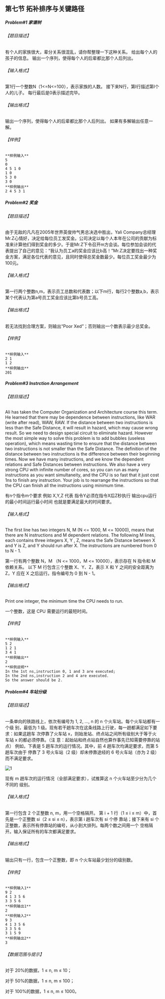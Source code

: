 ## 第七节 拓补排序与关键路径

##### *Problem#1*  家谱树

###### 【题目描述】

有个人的家族很大，辈分关系很混乱，请你帮整理一下这种关系。 给出每个人的孩子的信息。 输出一个序列，使得每个人的后辈都比那个人后列出。

###### 【输入格式】

第1行一个整数N（1<=N<=100），表示家族的人数。 接下来N行，第I行描述第I个人的儿子。 每行最后是0表示描述完毕。

###### 【输出格式】

输出一个序列，使得每个人的后辈都比那个人后列出。 如果有多解输出任意一解。

###### 【样例】

```
**样例输入**
5
0
4 5 1 0
1 0
5 3 0
3 0
**样例输出**
2 4 5 3 1
```

##### *Problem#2*  奖金

###### 【题目描述】

由于无敌的凡凡在2005年世界英俊帅气男总决选中胜出，Yali  Company总经理Mr.Z心情好，决定给每位员工发奖金。公司决定以每个人本年在公司的贡献为标准来计算他们得到奖金的多少。于是Mr.Z下令召开m方会谈。每位参加会谈的代表提出了自己的意见：“我认为员工a的奖金应该比b高！”Mr.Z决定要找出一种奖金方案，满足各位代表的意见，且同时使得总奖金数最少。每位员工奖金最少为100元。

###### 【输入格式】

第一行两个整数n,m，表示员工总数和代表数；以下m行，每行2个整数a,b，表示某个代表认为第a号员工奖金应该比第b号员工高。

###### 【输出格式】

若无法找到合理方案，则输出“Poor Xed”；否则输出一个数表示最少总奖金。

###### 【样例】

```
**样例输入**
2 1
1 2
**样例输出**
201
```

##### *Problem#3* Instrction Arrangement              

###### 【题目描述】

Ali has taken the Computer Organization and Architecture course this  term. He learned that there may be dependence between instructions, like WAR (write after read), WAW, RAW. If the distance between two instructions is less than the Safe Distance, it will result in hazard, which may cause wrong result. So we need to  design special circuit to eliminate hazard. However the most simple way  to solve this problem is to add bubbles (useless operation), which means wasting time to ensure that the distance between two instructions is  not smaller than the Safe Distance. The definition of the distance between two instructions is the  difference between their beginning times. Now we have many instructions, and we know the dependent relations and  Safe Distances between instructions. We also have a very strong CPU with infinite number of cores, so you can run as many instructions as you  want simultaneity, and the CPU is so fast that it just cost 1ns to  finish any instruction. Your job is to rearrange the instructions so that the CPU can finish all the instructions using minimum time. 

有n个指令m个要求 例如 X,Y,Z 代表 指令Y必须在指令X后Z秒执行 输出cpu运行的最小时间运行最小时间 也就是要满足最大的时间要求。

###### 【输入格式】

The first line has two integers N, M (N <= 1000, M <= 10000),  means that there are N instructions and M dependent relations. The following M lines, each contains three integers X, Y , Z, means the  Safe Distance between X and Y is Z, and Y should run after X. The  instructions are numbered from 0 to N - 1. 

第一行有两个整数 N，M （N <= 1000，M <= 10000），表示存在 N 指令和 M 依赖关系。 以下 M 行包含三个整数 X、Y、Z，表示 X 和 Y 之间的安全距离为 Z，Y 应在 X 之后运行。指令编号为 0 到 N - 1。

###### 【输出格式】

Print one integer, the minimum time the CPU needs to run. 

一个整数，这是 CPU 需要运行的最短时间。

###### 【样例】

```
**样例输入**
5 2
1 2 1
3 4 1
**样例输出**
2
**样例说明**
In the 1st ns,instruction 0, 1 and 3 are executed;
In the 2nd ns,instruction 2 and 4 are executed.
So the answer should be 2.
```

##### *Problem#4* 车站分级

###### 【题目描述】

一条单向的铁路线上，依次有编号为 1, 2, …, n 的 n 个火车站。每个火车站都有一个级 别，最低为 1 级。现有若干趟车次在这条线路上行驶，每一趟都满足如下要求：如果这趟车 次停靠了火车站 x，则始发站、终点站之间所有级别大于等于火车站 x 的都必须停靠。（注 意：起始站和终点站自然也算作事先已知需要停靠的站点） 例如，下表是 5 趟车次的运行情况。其中，前 4 趟车次均满足要求，而第 5 趟车次由于 停靠了 3 号火车站（2 级）却未停靠途经的 6 号火车站（亦为 2 级）而不满足要求。 

![1](https://user-images.githubusercontent.com/95161611/163671413-0c5266c6-9cb0-485f-8363-3e116411cc92.jpg)


现有 m 趟车次的运行情况（全部满足要求），试推算这 n 个火车站至少分为几个不同的 级别。

###### 【输入格式】

第一行包含 2 个正整数 n, m，用一个空格隔开。 第 i + 1 行（1 ≤ i ≤ m）中，首先是一个正整数 si（2 ≤ si ≤ n），表示第 i 趟车次有 si 个停 靠站；接下来有 si 个正整数，表示所有停靠站的编号，从小到大排列。每两个数之间用一个 空格隔开。输入保证所有的车次都满足要求。

###### 【输出格式】

输出只有一行，包含一个正整数，即 n 个火车站最少划分的级别数。

###### 【样例】

```
**样例输入1**
9 2
4 1 3 5 6
3 3 5 6
**样例输出1**
2
**样例输入2**
9 3
4 1 3 5 6
3 3 5 6
3 1 5 9
**样例输出2**
3
```

###### 【数据范围与提示】

对于 20%的数据，1 ≤ n, m ≤ 10； 

对于 50%的数据，1 ≤ n, m ≤ 100； 

对于 100%的数据，1 ≤ n, m ≤ 1000。
